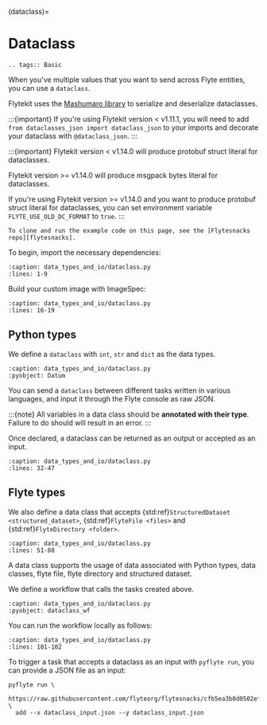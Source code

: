 (dataclass)=

# Dataclass

```{eval-rst}
.. tags:: Basic
```

When you've multiple values that you want to send across Flyte entities, you can use a `dataclass`.

Flytekit uses the [Mashumaro library](https://github.com/Fatal1ty/mashumaro)
to serialize and deserialize dataclasses.

:::{important}
If you're using Flytekit version < v1.11.1, you will need to add `from dataclasses_json import dataclass_json` to your imports and decorate your dataclass with `@dataclass_json`.
:::

:::{important}
Flytekit version < v1.14.0 will produce protobuf struct literal for dataclasses.

Flytekit version >= v1.14.0 will produce msgpack bytes literal for dataclasses.

If you're using Flytekit version >= v1.14.0 and you want to produce protobuf struct literal for dataclasses, you can 
set environment variable  `FLYTE_USE_OLD_DC_FORMAT` to `true`.
:::

```{note}
To clone and run the example code on this page, see the [Flytesnacks repo][flytesnacks].
```

To begin, import the necessary dependencies:

```{literalinclude} /examples/data_types_and_io/data_types_and_io/dataclass.py
:caption: data_types_and_io/dataclass.py
:lines: 1-9
```

Build your custom image with ImageSpec:
```{literalinclude} /examples/data_types_and_io/data_types_and_io/dataclass.py
:caption: data_types_and_io/dataclass.py
:lines: 16-19
```

## Python types
We define a `dataclass` with `int`, `str` and `dict` as the data types.

```{literalinclude} /examples/data_types_and_io/data_types_and_io/dataclass.py
:caption: data_types_and_io/dataclass.py
:pyobject: Datum
```

You can send a `dataclass` between different tasks written in various languages, and input it through the Flyte console as raw JSON.

:::{note}
All variables in a data class should be **annotated with their type**. Failure to do should will result in an error.
:::

Once declared, a dataclass can be returned as an output or accepted as an input.

```{literalinclude} /examples/data_types_and_io/data_types_and_io/dataclass.py
:caption: data_types_and_io/dataclass.py
:lines: 32-47
```

## Flyte types
We also define a data class that accepts {std:ref}`StructuredDataset <structured_dataset>`,
{std:ref}`FlyteFile <files>` and {std:ref}`FlyteDirectory <folder>`.

```{literalinclude} /examples/data_types_and_io/data_types_and_io/dataclass.py
:caption: data_types_and_io/dataclass.py
:lines: 51-88
```

A data class supports the usage of data associated with Python types, data classes,
flyte file, flyte directory and structured dataset.

We define a workflow that calls the tasks created above.

```{literalinclude} /examples/data_types_and_io/data_types_and_io/dataclass.py
:caption: data_types_and_io/dataclass.py
:pyobject: dataclass_wf
```

You can run the workflow locally as follows:

```{literalinclude} /examples/data_types_and_io/data_types_and_io/dataclass.py
:caption: data_types_and_io/dataclass.py
:lines: 101-102
```

To trigger a task that accepts a dataclass as an input with `pyflyte run`, you can provide a JSON file as an input:
```
pyflyte run \
  https://raw.githubusercontent.com/flyteorg/flytesnacks/cfb5ea3b0d0502ef7df1f2e14f4a0d9b78250b6a/examples/data_types_and_io/data_types_and_io/dataclass.py \
  add --x dataclass_input.json --y dataclass_input.json
```

[flytesnacks]: https://github.com/flyteorg/flytesnacks/tree/master/examples/data_types_and_io/
